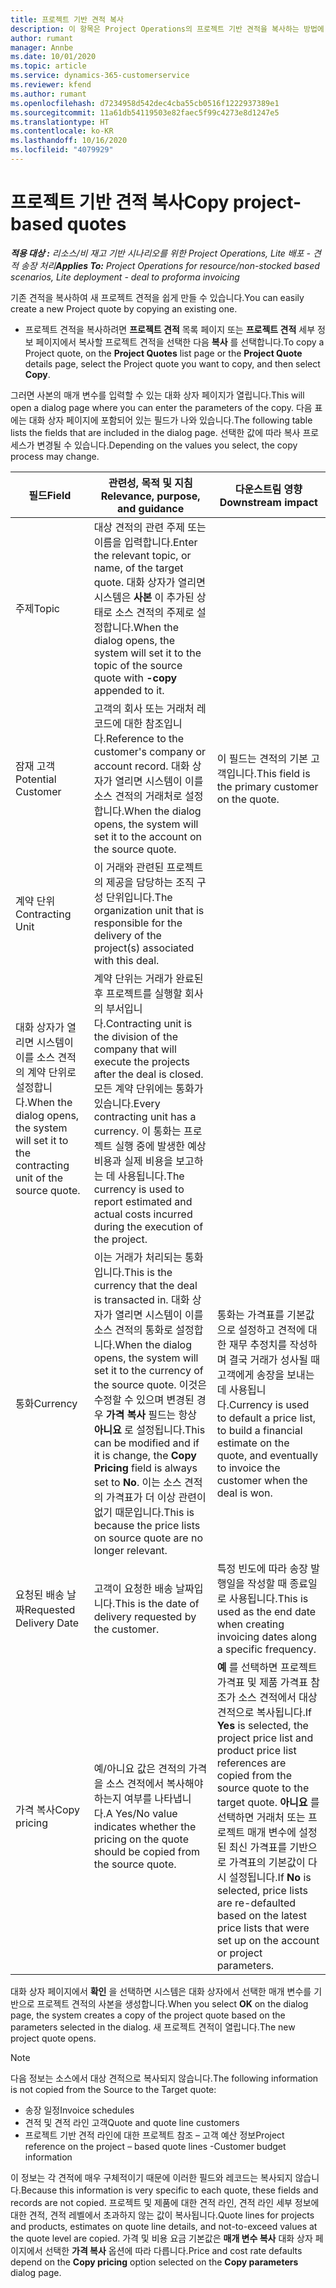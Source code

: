 ```yaml
---
title: 프로젝트 기반 견적 복사
description: 이 항목은 Project Operations의 프로젝트 기반 견적을 복사하는 방법에 대한 정보를 제공합니다.
author: rumant
manager: Annbe
ms.date: 10/01/2020
ms.topic: article
ms.service: dynamics-365-customerservice
ms.reviewer: kfend
ms.author: rumant
ms.openlocfilehash: d7234958d542dec4cba55cb0516f1222937389e1
ms.sourcegitcommit: 11a61db54119503e82faec5f99c4273e8d1247e5
ms.translationtype: HT
ms.contentlocale: ko-KR
ms.lasthandoff: 10/16/2020
ms.locfileid: "4079929"
---
```

# <a name="copy-project-based-quotes"></a><span data-ttu-id="6dc1e-103">프로젝트 기반 견적 복사</span><span class="sxs-lookup"><span data-stu-id="6dc1e-103">Copy project-based quotes</span></span>

<span data-ttu-id="6dc1e-104">_**적용 대상 :** 리소스/비 재고 기반 시나리오를 위한 Project Operations, Lite 배포 - 견적 송장 처리_</span><span class="sxs-lookup"><span data-stu-id="6dc1e-104">_**Applies To:** Project Operations for resource/non-stocked based scenarios, Lite deployment - deal to proforma invoicing_</span></span>

<span data-ttu-id="6dc1e-105">기존 견적을 복사하여 새 프로젝트 견적을 쉽게 만들 수 있습니다.</span><span class="sxs-lookup"><span data-stu-id="6dc1e-105">You can easily create a new Project quote by copying an existing one.</span></span> 

- <span data-ttu-id="6dc1e-106">프로젝트 견적을 복사하려면 **프로젝트 견적** 목록 페이지 또는 **프로젝트 견적** 세부 정보 페이지에서 복사할 프로젝트 견적을 선택한 다음 **복사** 를 선택합니다.</span><span class="sxs-lookup"><span data-stu-id="6dc1e-106">To copy a Project quote, on the **Project Quotes** list page or the **Project Quote** details page, select the Project quote you want to copy, and then select **Copy**.</span></span>

<span data-ttu-id="6dc1e-107">그러면 사본의 매개 변수를 입력할 수 있는 대화 상자 페이지가 열립니다.</span><span class="sxs-lookup"><span data-stu-id="6dc1e-107">This will open a dialog page where you can enter the parameters of the copy.</span></span> <span data-ttu-id="6dc1e-108">다음 표에는 대화 상자 페이지에 포함되어 있는 필드가 나와 있습니다.</span><span class="sxs-lookup"><span data-stu-id="6dc1e-108">The following table lists the fields that are included in the dialog page.</span></span> <span data-ttu-id="6dc1e-109">선택한 값에 따라 복사 프로세스가 변경될 수 있습니다.</span><span class="sxs-lookup"><span data-stu-id="6dc1e-109">Depending on the values you select, the copy process may change.</span></span>

| <span data-ttu-id="6dc1e-110">**필드**</span><span class="sxs-lookup"><span data-stu-id="6dc1e-110">**Field**</span></span> | <span data-ttu-id="6dc1e-111">**관련성, 목적 및 지침**</span><span class="sxs-lookup"><span data-stu-id="6dc1e-111">**Relevance, purpose, and guidance**</span></span> | <span data-ttu-id="6dc1e-112">**다운스트림 영향**</span><span class="sxs-lookup"><span data-stu-id="6dc1e-112">**Downstream impact**</span></span> |
| --- | --- | --- |
| <span data-ttu-id="6dc1e-113">주제</span><span class="sxs-lookup"><span data-stu-id="6dc1e-113">Topic</span></span> | <span data-ttu-id="6dc1e-114">대상 견적의 관련 주제 또는 이름을 입력합니다.</span><span class="sxs-lookup"><span data-stu-id="6dc1e-114">Enter the relevant topic, or name, of the target quote.</span></span> <span data-ttu-id="6dc1e-115">대화 상자가 열리면 시스템은 **사본** 이 추가된 상태로 소스 견적의 주제로 설정합니다.</span><span class="sxs-lookup"><span data-stu-id="6dc1e-115">When the dialog opens, the system will set it to the topic of the source quote with **-copy** appended to it.</span></span> | |
| <span data-ttu-id="6dc1e-116">잠재 고객</span><span class="sxs-lookup"><span data-stu-id="6dc1e-116">Potential Customer</span></span> | <span data-ttu-id="6dc1e-117">고객의 회사 또는 거래처 레코드에 대한 참조입니다.</span><span class="sxs-lookup"><span data-stu-id="6dc1e-117">Reference to the customer's company or account record.</span></span> <span data-ttu-id="6dc1e-118">대화 상자가 열리면 시스템이 이를 소스 견적의 거래처로 설정합니다.</span><span class="sxs-lookup"><span data-stu-id="6dc1e-118">When the dialog opens, the system will set it to the account on the source quote.</span></span> | <span data-ttu-id="6dc1e-119">이 필드는 견적의 기본 고객입니다.</span><span class="sxs-lookup"><span data-stu-id="6dc1e-119">This field is the primary customer on the quote.</span></span> |
| <span data-ttu-id="6dc1e-120">계약 단위</span><span class="sxs-lookup"><span data-stu-id="6dc1e-120">Contracting Unit</span></span> | <span data-ttu-id="6dc1e-121">이 거래와 관련된 프로젝트의 제공을 담당하는 조직 구성 단위입니다.</span><span class="sxs-lookup"><span data-stu-id="6dc1e-121">The organization unit that is responsible for the delivery of the project(s) associated with this deal.</span></span>
<span data-ttu-id="6dc1e-122">대화 상자가 열리면 시스템이 이를 소스 견적의 계약 단위로 설정합니다.</span><span class="sxs-lookup"><span data-stu-id="6dc1e-122">When the dialog opens, the system will set it to the contracting unit of the source quote.</span></span> | <span data-ttu-id="6dc1e-123">계약 단위는 거래가 완료된 후 프로젝트를 실행할 회사의 부서입니다.</span><span class="sxs-lookup"><span data-stu-id="6dc1e-123">Contracting unit is the division of the company that will execute the projects after the deal is closed.</span></span> <span data-ttu-id="6dc1e-124">모든 계약 단위에는 통화가 있습니다.</span><span class="sxs-lookup"><span data-stu-id="6dc1e-124">Every contracting unit has a currency.</span></span> <span data-ttu-id="6dc1e-125">이 통화는 프로젝트 실행 중에 발생한 예상 비용과 실제 비용을 보고하는 데 사용됩니다.</span><span class="sxs-lookup"><span data-stu-id="6dc1e-125">The currency is used to report estimated and actual costs incurred during the execution of the project.</span></span> |
| <span data-ttu-id="6dc1e-126">통화</span><span class="sxs-lookup"><span data-stu-id="6dc1e-126">Currency</span></span> | <span data-ttu-id="6dc1e-127">이는 거래가 처리되는 통화입니다.</span><span class="sxs-lookup"><span data-stu-id="6dc1e-127">This is the currency that the deal is transacted in.</span></span> <span data-ttu-id="6dc1e-128">대화 상자가 열리면 시스템이 이를 소스 견적의 통화로 설정합니다.</span><span class="sxs-lookup"><span data-stu-id="6dc1e-128">When the dialog opens, the system will set it to the currency of the source quote.</span></span> <span data-ttu-id="6dc1e-129">이것은 수정할 수 있으며 변경된 경우 **가격 복사** 필드는 항상 **아니요** 로 설정됩니다.</span><span class="sxs-lookup"><span data-stu-id="6dc1e-129">This can be modified and if it is change, the **Copy Pricing** field is always set to **No**.</span></span> <span data-ttu-id="6dc1e-130">이는 소스 견적의 가격표가 더 이상 관련이 없기 때문입니다.</span><span class="sxs-lookup"><span data-stu-id="6dc1e-130">This is because the price lists on source quote are no longer relevant.</span></span> | <span data-ttu-id="6dc1e-131">통화는 가격표를 기본값으로 설정하고 견적에 대한 재무 추정치를 작성하며 결국 거래가 성사될 때 고객에게 송장을 보내는 데 사용됩니다.</span><span class="sxs-lookup"><span data-stu-id="6dc1e-131">Currency is used to default a price list, to build a financial estimate on the quote,  and eventually to invoice the customer when the deal is won.</span></span> |
| <span data-ttu-id="6dc1e-132">요청된 배송 날짜</span><span class="sxs-lookup"><span data-stu-id="6dc1e-132">Requested Delivery Date</span></span> | <span data-ttu-id="6dc1e-133">고객이 요청한 배송 날짜입니다.</span><span class="sxs-lookup"><span data-stu-id="6dc1e-133">This is the date of delivery requested by the customer.</span></span> | <span data-ttu-id="6dc1e-134">특정 빈도에 따라 송장 발행일을 작성할 때 종료일로 사용됩니다.</span><span class="sxs-lookup"><span data-stu-id="6dc1e-134">This is used as the end date when creating invoicing dates along a specific frequency.</span></span> |
| <span data-ttu-id="6dc1e-135">가격 복사</span><span class="sxs-lookup"><span data-stu-id="6dc1e-135">Copy pricing</span></span> | <span data-ttu-id="6dc1e-136">예/아니요 값은 견적의 가격을 소스 견적에서 복사해야 하는지 여부를 나타냅니다.</span><span class="sxs-lookup"><span data-stu-id="6dc1e-136">A Yes/No value indicates whether the pricing on the quote should be copied from the source quote.</span></span> | <span data-ttu-id="6dc1e-137">**예** 를 선택하면 프로젝트 가격표 및 제품 가격표 참조가 소스 견적에서 대상 견적으로 복사됩니다.</span><span class="sxs-lookup"><span data-stu-id="6dc1e-137">If **Yes** is selected, the project price list and product price list references are copied from the source quote to the target quote.</span></span> <span data-ttu-id="6dc1e-138">**아니요** 를 선택하면 거래처 또는 프로젝트 매개 변수에 설정된 최신 가격표를 기반으로 가격표의 기본값이 다시 설정됩니다.</span><span class="sxs-lookup"><span data-stu-id="6dc1e-138">If **No** is selected, price lists are re-defaulted based on the latest price lists that were set up on the account or project parameters.</span></span> |

<span data-ttu-id="6dc1e-139">대화 상자 페이지에서 **확인** 을 선택하면 시스템은 대화 상자에서 선택한 매개 변수를 기반으로 프로젝트 견적의 사본을 생성합니다.</span><span class="sxs-lookup"><span data-stu-id="6dc1e-139">When you select **OK** on the dialog page, the system creates a copy of the project quote based on the parameters selected in the dialog.</span></span> <span data-ttu-id="6dc1e-140">새 프로젝트 견적이 열립니다.</span><span class="sxs-lookup"><span data-stu-id="6dc1e-140">The new project quote opens.</span></span> 

> [!NOTE]
> <span data-ttu-id="6dc1e-141">다음 정보는 소스에서 대상 견적으로 복사되지 않습니다.</span><span class="sxs-lookup"><span data-stu-id="6dc1e-141">The following information is not copied from the Source to the Target quote:</span></span>
>
> - <span data-ttu-id="6dc1e-142">송장 일정</span><span class="sxs-lookup"><span data-stu-id="6dc1e-142">Invoice schedules</span></span>
> - <span data-ttu-id="6dc1e-143">견적 및 견적 라인 고객</span><span class="sxs-lookup"><span data-stu-id="6dc1e-143">Quote and quote line customers</span></span>
> - <span data-ttu-id="6dc1e-144">프로젝트 기반 견적 라인에 대한 프로젝트 참조 – 고객 예산 정보</span><span class="sxs-lookup"><span data-stu-id="6dc1e-144">Project reference on the project – based quote lines -Customer budget information</span></span>
>
><span data-ttu-id="6dc1e-145">이 정보는 각 견적에 매우 구체적이기 때문에 이러한 필드와 레코드는 복사되지 않습니다.</span><span class="sxs-lookup"><span data-stu-id="6dc1e-145">Because this information is very specific to each quote, these fields and records are not copied.</span></span> <span data-ttu-id="6dc1e-146">프로젝트 및 제품에 대한 견적 라인, 견적 라인 세부 정보에 대한 견적, 견적 레벨에서 초과하지 않는 값이 복사됩니다.</span><span class="sxs-lookup"><span data-stu-id="6dc1e-146">Quote lines for projects and products, estimates on quote line details, and not-to-exceed values at the quote level are copied.</span></span> <span data-ttu-id="6dc1e-147">가격 및 비용 요금 기본값은 **매개 변수 복사** 대화 상자 페이지에서 선택한 **가격 복사** 옵션에 따라 다릅니다.</span><span class="sxs-lookup"><span data-stu-id="6dc1e-147">Price and cost rate defaults depend on the **Copy pricing** option selected on the **Copy parameters** dialog page.</span></span>
